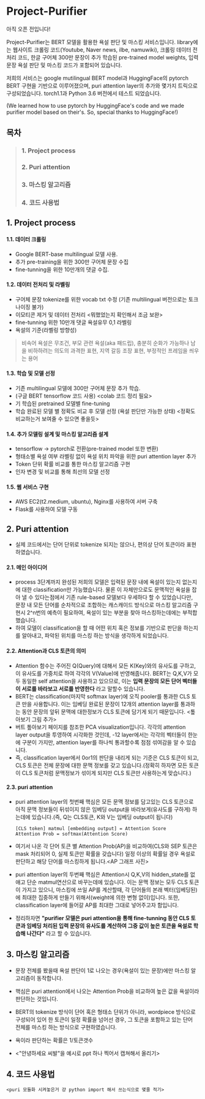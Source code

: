 Project-Purifier
=============================
아직 오픈 전입니다!

Project-Purifier는 BERT 모델을 활용한 욕설 판단 및 마스킹 서비스입니다.
library에는 웹사이트 크롤링 코드(Youtube, Naver news, ilbe, namuwiki), 크롤링 데이터 전처리 코드, 한글 구어체 300만 문장이 추가 학습된 pre-trained model weights, 입력 문장 욕설 판단 및 마스킹 코드가 포함되어 있습니다.

저희의 서비스는 google mutilingual BERT model과 HuggingFace의 pytorch BERT 구현을 기반으로 이루어졌으며, puri attention layer의 추가와 몇가지 트릭으로 구성되었습니다. torch1.1과 Python 3.6 버전에서 테스트 되었습니다.

(We learned how to use pytorch by HuggingFace's code and we made purifier model based on their's. So, special thanks to HuggingFace!)


## 목차

> ### 1. Project process
> ### 2. Puri attention
> ### 3. 마스킹 알고리즘
> ### 4. 코드 사용법


## 1. Project process

#### 1.1. 데이터 크롤링
- Google BERT-base multilingual 모델 사용.
- 추가 pre-training을 위한 300만 구어체 문장 수집
- fine-tunning을 위한 10만개의 댓글 수집.
 
#### 1.2. 데이터 전처리 및 라벨링
- 구어체 문장 tokenize를 위한 vocab txt 수정 (기존 multilingual 버전으로는 토크나이징 불가)
- 이모티콘 제거 및 데이터 전처리 <뭐했었는지 확인해서 조금 보완>
- fine-tunning 위한 10만개 댓글 욕설유무 0,1 라벨링
- 욕설의 기준(라벨링 방향성)
> 비속어 욕설은 무조건,
> 부모 관련 욕설(aka 패드립), 충분히 순화가 가능하나 남을 비하하려는 의도의 과격한 표현,
> 지역 갈등 조장 표현, 부정적인 프레임을 씌우는 용어
 
#### 1.3. 학습 및 모델 선정
- 기존 multilingual 모델에 300만 구어체 문장 추가 학습.
- (구글 BERT tensorflow 코드 사용) <colab 코드 정리 필요>
- 기 학습된 pretrained 모델별 fine-tuning
- 학습 완료된 모델 별 정확도 비교 후 모델 선정 (욕설 판단만 가능한 상태) <정확도 비교하는거 보여줄 수 있으면 좋을듯> 
 
#### 1.4. 추가 모델링 설계 및 마스킹 알고리즘 설계
- tensorflow -> pytorch로 전환(pre-trained model 또한 변환)
- 형태소별 욕설 여부 라벨링 없이 욕설 위치 파악을 위한 puri attention layer 추가
- Token 단위 확률 비교를 통한 마스킹 알고리즘 구현
- 인자 변경 및 비교를 통해 최선의 모델 선정
 
#### 1.5. 웹 서비스 구현
- AWS EC2(t2.medium, ubuntu), Nginx를 사용하여 서버 구축
- Flask를 사용하여 모델 구동
 
## 2. Puri attention
 - 실제 코드에서는 단어 단위로 tokenize 되지는 않으나, 편의상 단어 토큰이라 표현하였습니다.

#### 2.1. 메인 아이디어
- process 3단계까지 완성된 저희의 모델은 입력된 문장 내에 욕설이 있는지 없는지에 대한 classification만 가능했습니다. 물론 이 자체만으로도 문맥적인 욕설을 잡아 낼 수 있다는점에서 기존 rule-based 모델보다 우세하다 할 수 있었습니다만, 문장 내 모든 단어를 순차적으로 조합하는 캐스캐이드 방식으로 마스킹 알고리즘 구현시 2^n번의 예측이 필요하여, 욕설이 있는 부분을 찾아 마스킹하는데에는 부적합 했습니다.
- 하여 모델이 classification을 할 때 어떤 위치 혹은 정보를 기반으로 판단을 하는지를 알아내고, 파악된 위치를 마스킹 하는 방식을 생각하게 되었습니다.

#### 2.2. Attention과 CLS 토큰의 의미
- Attention 함수는 주어진 Q(Query)에 대해서 모든 K(Key)와의 유사도를 구하고, 이 유사도를 가중치로 하여 각각의 V(Value)에 반영해줍니다. BERT는 Q,K,V가 모두 동일한 self attention을 사용하고 있으므로, 이는 **입력 문장의 모든 단어 벡터들이 서로를 바라보고 서로를 반영한다** 라고 말할수 있습니다.
- BERT는 classification(마지막 softmax layer)에 오직 pooler를 통과한 CLS 토큰 만을 사용합니다. 이는 임베딩 완료된 문장이 12개의 attention layer를 통과하는 동안 문장의 앞뒤 문맥에 대한정보가 CLS 토큰에 담기게 되기 때문입니다. <톺아보기 그림 추가>
- 버트 톺아보기 페이지를 참조한 PCA visualization입니다. 각각의 attention layer output을 투영하여 시각화한 것인데, -12 layer에서는 각각의 벡터들이 한눈에 구분이 가지만, attention layer를 하나씩 통과할수록 점점 섞여감을 알 수 있습니다.
- 즉, classification layer에서 0or1의 판단을 내리게 되는 기준은 CLS 토큰이 되고, CLS 토큰은 전체 문장에 대한 문맥 정보를 갖고 있습니다.(정확히 하자면 모든 토큰이 CLS 토큰처럼 문맥정보가 섞이게 되지만 CLS 토큰만 사용하는게 맞습니다.)

#### 2.3. puri attention
- puri attention layer의 첫번째 핵심은 모든 문맥 정보를 담고있는 CLS 토큰으로 아직 문맥 정보들이 뒤섞이지 않은 임베딩 output을 바라보게(유사도를 구하게) 하는데에 있습니다.(즉, Q는 CLS토큰, K와 V는 임베딩 output이 됩니다)
    
    ```
    [CLS token] matmul [embedding output] = Attention Score
    Attention Prob = softmax(Attention Score)
    ```
- 여기서 나온 각 단어 토큰 별 Attention Prob(AP)을 비교하여(CLS와 SEP 토큰은 mask 처리되어 0, 실제 토큰만 확률을 갖습니다) 일정 이상의 확률일 경우 욕설로 판단하고 해당 단어를 마스킹하게 됩니다.<AP 그래프 사진>
- puri attention layer의 두번째 핵심은 Attention시 Q,K,V의 hidden_state를 없애고 단순 matmul연산으로 바꾸는데에 있습니다. 이는 문맥 정보는 모두 CLS 토큰이 가지고 있으니, 마스킹에 쓰일 AP를 계산할때, 각 단어들의 본래 벡터(임베딩된)에 최대한 집중하게 만들기 위해서(weight에 의한 변형 없이)입니다. 또한, classification layer에 들어갈 AP를 최대한 그대로 넣어주고자 함입니다.
- 정리하자면 **"purifier 모델은 puri attention을 통해 fine-tunning 동안 CLS 토큰과 임베딩 처리된 입력 문장의 유사도를 계산하여 그중 값이 높은 토큰을 욕설로 학습해 나간다"** 라고 할 수 있습니다.


## 3. 마스킹 알고리즘

- 문장 전체를 봤을때 욕설 판단이 1로 나오는 경우(욕설이 있는 문장)에만 마스킹 알고리즘이 동작합니다.
- 핵심은 puri attention에서 나오는 Attention Prob을 비교하여 높은 값을 욕설이라 판단하는 것입니다.
   
- BERT의 tokenize 방식이 단어 혹은 형태소 단위가 아니라, wordpiece 방식으로 구성되어 있어 한 토큰이 일정 확률을 넘어선 경우, 그 토큰을 포함하고 있는 단어 전체를 마스킹 하는 방식으로 구현하였습니다.
   
- 욕이라 판단하는 확률은 1/토큰갯수
   
- <"안녕하세요 씨발"을 예시로 ppt 하나 찍어서 캡쳐해서 올리기>
 
## 4. 코드 사용법

    <puri 모듈화 시켜놓은거 걍 python import 해서 쓰는식으로 몇줄 적기>
